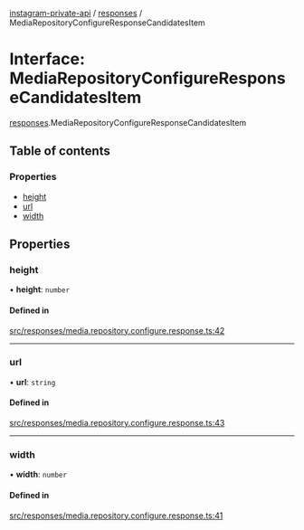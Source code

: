 [instagram-private-api](../../README.md) / [responses](../../modules/responses.md) / MediaRepositoryConfigureResponseCandidatesItem

# Interface: MediaRepositoryConfigureResponseCandidatesItem

[responses](../../modules/responses.md).MediaRepositoryConfigureResponseCandidatesItem

## Table of contents

### Properties

- [height](MediaRepositoryConfigureResponseCandidatesItem.md#height)
- [url](MediaRepositoryConfigureResponseCandidatesItem.md#url)
- [width](MediaRepositoryConfigureResponseCandidatesItem.md#width)

## Properties

### height

• **height**: `number`

#### Defined in

[src/responses/media.repository.configure.response.ts:42](https://github.com/Nerixyz/instagram-private-api/blob/4971f34/src/responses/media.repository.configure.response.ts#L42)

___

### url

• **url**: `string`

#### Defined in

[src/responses/media.repository.configure.response.ts:43](https://github.com/Nerixyz/instagram-private-api/blob/4971f34/src/responses/media.repository.configure.response.ts#L43)

___

### width

• **width**: `number`

#### Defined in

[src/responses/media.repository.configure.response.ts:41](https://github.com/Nerixyz/instagram-private-api/blob/4971f34/src/responses/media.repository.configure.response.ts#L41)
